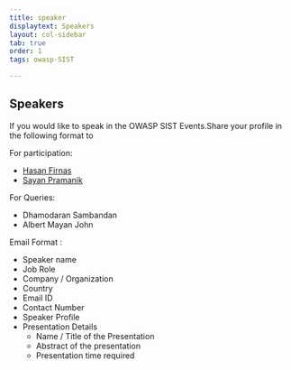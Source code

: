 ```yaml
---
title: speaker
displaytext: Speakers
layout: col-sidebar
tab: true
order: 1
tags: owasp-SIST

---
```

## Speakers

If you would like to speak in the OWASP SIST Events.Share your profile in the following format to

For participation:
- [Hasan Firnas](mailto:)
- [Sayan Pramanik](mailto:sayanpramanik2012@gmail.com)

For Queries:
- Dhamodaran Sambandan
- Albert Mayan John


Email Format :

- Speaker name
- Job Role
- Company / Organization
- Country
- Email ID
- Contact Number
- Speaker Profile
- Presentation Details
    - Name / Title of the Presentation
    - Abstract of the presentation
    - Presentation time required
